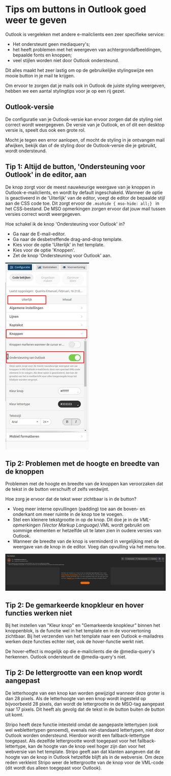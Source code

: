 # Tips om buttons in Outlook goed weer te geven

Outlook is vergeleken met andere e-mailclients een zeer specifieke service:
- Het ondersteunt geen mediaquery's; 
- het heeft problemen met het weergeven van achtergrondafbeeldingen, bepaalde fonts en knoppen; 
- veel stijlen worden niet door Outlook ondersteund.

Dit alles maakt het zeer lastig om op de gebruikelijke stylingswijze een mooie button in je mail te krijgen. 

Om ervoor te zorgen dat je mails ook in Outlook de juiste styling weergeven, hebben we een aantal stylingtips voor je op een rij gezet.


## Outlook-versie

De configuratie van je Outlook-versie kan ervoor zorgen dat de styling niet correct wordt weergegeven. De versie van je Outlook, en of dit een desktop versie is, speelt dus ook een grote rol. 

Mocht je tegen een error aanlopen, of mocht de styling in je ontvangen mail afwijken, bekijk dan of de styling door de Outlook-versie die je gebruikt, wordt ondersteund. 

## Tip 1: Altijd de button, 'Ondersteuning voor Outlook' in de editor, aan

De knop zorgt voor de meest nauwkeurige weergave van je knoppen in Outlook-e-mailclients, en wordt by default ingeschakeld. Wanneer de optie is geactiveerd in de 'Uiterlijk' van de editor, voegt de editor de bepaalde stijl aan de CSS code toe. 
Dit zorgt ervoor de  ```.msohide { mso-hide: all;} ``` in het CSS-bestand. 
De MSO opmerkingen zorgen ervoor dat jouw mail tussen versies correct wordt weergegeven.

Hoe schakel ik de knop 'Ondersteuning voor Outlook' in?
- Ga naar de E-mail-editor.
- Ga naar de desbetreffende drag-and-drop template.
- Kies voor de optie 'Uiterlijk' in het template.
- Kies voor de optie 'Knoppen'.
- Zet de knop 'Ondersteuning voor Outlook' aan.

![Afbeelding](https://github.com/Quancode/Documentation/blob/master/Publisher/images/gitbuttonnieuw2.png)

## Tip 2: Problemen met de hoogte en breedte van de knoppen

Problemen met de hoogte en breedte van de knoppen kan veroorzaken dat de tekst in de button verschuift of zelfs verdwijnt. 

Hoe zorg je ervoor dat de tekst weer zichtbaar is in de button? 
- Voeg meer interne opvullingen (padding) toe aan de boven- en onderkant om meer ruimte in de knop toe te voegen.
- Stel een kleinere tekstgrootte in op de knop. Dit doe je in de *VML-opmerkingen (Vector Markup Language)*.VML wordt gebruikt om sommige elementen er hetzelfde uit te laten zien in oudere versies van Outlook.
- Wanneer de breedte van de knop is verminderd in vergelijking met de weergave van de knop in de editor. Voeg dan opvulling via het menu toe.

![Afbeelding](https://github.com/Quancode/Documentation/blob/master/Publisher/images/button2nieuw.png)

## Tip 2: De gemarkeerde knopkleur en hover functies werken niet

Bij het instellen van "Kleur knop" en "Gemarkeerde knopkleur" binnen het knoppenblok, is de functie wel in het template en in de voorvertoning zichtbaar. Bij het verzenden van het template naar een Outlook e-mailadres werken deze functies echter niet, ook de hover-functie werkt niet. 

De hover-effect is mogelijk op die e-mailclients die de @media-query's herkennen. Outlook ondersteunt de @media-query's niet. 

## Tip 2: De lettergrootte van een knop wordt aangepast

De letterhoogte van een knop kan worden gewijzigd wanneer deze groter is dan 28 pixels. Als de letterhoogte van een knop wordt ingesteld op bijvoorbeeld 28 pixels, dan wordt de lettergrootte in de MSO-tag aangepast naar 17 pixels. Dit heeft als gevolg dat de tekst in de button buiten de button uit komt. 

Stripo heeft deze functie intesteld omdat de aangepaste lettertypen (ook wel weblettertypen genoemd), evenals niet-standaard lettertypen,  niet door Outlook worden ondersteund. Hierdoor wordt een fallback-lettertype toegepast. Als dezelfde lettergrootte wordt toegepast voor het fallback-lettertype, kan de hoogte van de knop veel hoger zijn dan voor het webversie van het template. Stripo geeft aan dat klanten aangeven dat de hoogte van de knop in Outlook hetzelfde blijft als in de webversie. Om deze reden verkleint Stripo weer de lettergrootte van de knop voor de VML-code (dit wordt dus alleen toegepast voor Outlook).

